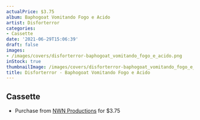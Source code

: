 ```yaml
---
actualPrice: $3.75
album: Baphogoat Vomitando Fogo e Acido
artist: Disforterror
categories:
- Cassette
date: '2021-06-29T15:06:39'
draft: false
images:
- /images/covers/disforterror-baphogoat_vomitando_fogo_e_acido.png
inStock: true
thumbnailImage: /images/covers/disforterror-baphogoat_vomitando_fogo_e_acido-thumb.png
title: Disforterror - Baphogoat Vomitando Fogo e Acido
---
```


## Cassette
* Purchase from [NWN Productions](http://shop.nwnprod.com/index.php?route=product/product&path=73&product_id=715&sort=pd.name&order=ASC) for $3.75

